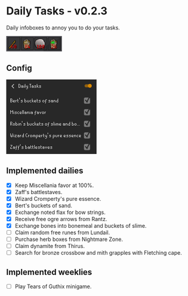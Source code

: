 # Daily Tasks - v0.2.3
Daily infoboxes to annoy you to do your tasks.

![](img/infoboxes.png)

## Config
![](img/config.png)

## Implemented dailies
- [x] Keep Miscellania favor at 100%.
- [x] Zaff's battlestaves.
- [x] Wizard Cromperty's pure essence.
- [x] Bert's buckets of sand.
- [x] Exchange noted flax for bow strings.
- [x] Receive free ogre arrows from Rantz.
- [x] Exchange bones into bonemeal and buckets of slime.
- [ ] Claim random free runes from Lundail.
- [ ] Purchase herb boxes from Nightmare Zone.
- [ ] Claim dynamite from Thirus.
- [ ] Search for bronze crossbow and mith grapples with Fletching cape.

## Implemented weeklies
- [ ] Play Tears of Guthix minigame.

